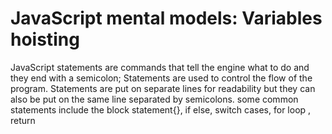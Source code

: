 # JavaScript mental models: Variables hoisting

JavaScript statements are commands that tell the engine what to do and they end with a semicolon;  Statements are used to control the flow of the program. Statements are put on separate lines for readability but they can also be put on the same line separated by semicolons.
some common statements include the block statement{}, if else, switch cases, for loop , return
